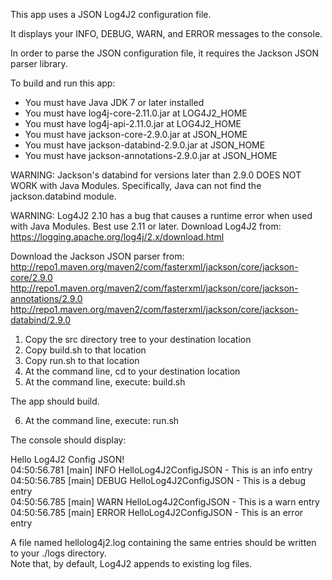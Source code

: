 This app uses a JSON Log4J2 configuration file.

It displays your INFO, DEBUG, WARN, and ERROR messages to the console.

In order to parse the JSON configuration file, it requires the Jackson JSON parser library.

To build and run this app:

- You must have Java JDK 7 or later installed
- You must have log4j-core-2.11.0.jar at LOG4J2_HOME
- You must have log4j-api-2.11.0.jar  at LOG4J2_HOME
- You must have jackson-core-2.9.0.jar        at JSON_HOME
- You must have jackson-databind-2.9.0.jar    at JSON_HOME
- You must have jackson-annotations-2.9.0.jar at JSON_HOME

WARNING: Jackson's databind for versions later than 2.9.0 DOES NOT WORK with Java Modules.
Specifically, Java can not find the jackson.databind module.

WARNING: Log4J2 2.10 has a bug that causes a runtime error when used with Java Modules.
Best use 2.11 or later.
Download Log4J2 from: https://logging.apache.org/log4j/2.x/download.html

Download the Jackson JSON parser from:  
http://repo1.maven.org/maven2/com/fasterxml/jackson/core/jackson-core/2.9.0  
http://repo1.maven.org/maven2/com/fasterxml/jackson/core/jackson-annotations/2.9.0    
http://repo1.maven.org/maven2/com/fasterxml/jackson/core/jackson-databind/2.9.0  

1. Copy the src directory tree to your destination location
2. Copy build.sh to that location
3. Copy run.sh to that location
4. At the command line, cd to your destination location
5. At the command line, execute: build.sh

The app should build.

6. At the command line, execute: run.sh

The console should display:

Hello Log4J2 Config JSON!  
04:50:56.781 [main] INFO  HelloLog4J2ConfigJSON - This is an info entry  
04:50:56.785 [main] DEBUG HelloLog4J2ConfigJSON - This is a debug entry  
04:50:56.785 [main] WARN  HelloLog4J2ConfigJSON - This is a warn entry  
04:50:56.785 [main] ERROR HelloLog4J2ConfigJSON - This is an error entry  

A file named hellolog4j2.log containing the same entries should be written to your ./logs directory.  
Note that, by default, Log4J2 appends to existing log files.
